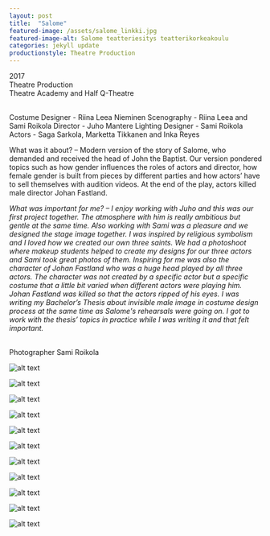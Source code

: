 ```yaml
---
layout: post
title:  "Salome"
featured-image: /assets/salome_linkki.jpg
featured-image-alt: Salome teatteriesitys teatterikorkeakoulu
categories: jekyll update
productionstyle: Theatre Production
---
```

  2017  
  Theatre Production  
  Theatre Academy and Half Q-Theatre  
  <br/>
<p></p> 
  Costume Designer - Riina Leea Nieminen 
  Scenography - Riina Leea and Sami Roikola  
  Director - Juho Mantere  
  Lighting Designer - Sami Roikola  
  Actors - Saga Sarkola, Marketta Tikkanen and Inka Reyes  
  <br/>
<p></p>   
<div class="post-text-alone">  
  What was it about? – Modern version of the story of Salome, who demanded and received the head of John the Baptist. Our version pondered topics such as how gender influences the roles of actors and director, how female gender is built from pieces by different parties and how actors’ have to sell themselves with audition videos. At the end of the play, actors killed male director Johan Fastland.  
<p></p> 
  <em>What was important for me? – I enjoy working with Juho and this was our first project together. The atmosphere with him is really ambitious but gentle at the same time. Also working with Sami was a pleasure and we designed the stage image together. I was inspired by religious symbolism and I loved how we created our own three saints. We had a photoshoot where makeup students helped to create my designs for our three actors and Sami took great photos of them. Inspiring for me was also the character of Johan Fastland who was a huge head played by all three actors. The character was not created by a specific actor but a specific costume that a little bit varied when different actors were playing him. Johan Fastland was killed so that the actors ripped of his eyes. I was writing my Bachelor’s Thesis about invisible male image in costume design process at the same time as Salome's rehearsals were going on. I got to work with the thesis’ topics in practice while I was writing it and that felt important.</em>
<p></p> 
</div>

  
  <br/>
  Photographer Sami Roikola

![alt text](/assets/projects/salome5.jpg)

![alt text](/assets/projects/salome1.jpg)

![alt text](/assets/projects/salome2.jpg)

![alt text](/assets/projects/salome3.jpg)

![alt text](/assets/projects/salome4.jpg)

![alt text](/assets/projects/salome6.jpg)

![alt text](/assets/projects/salome7.jpg)

![alt text](/assets/projects/salome8.jpg)

![alt text](/assets/projects/salome9.jpg)

![alt text](/assets/projects/salome11.jpg)

![alt text](/assets/projects/salome10.jpg)